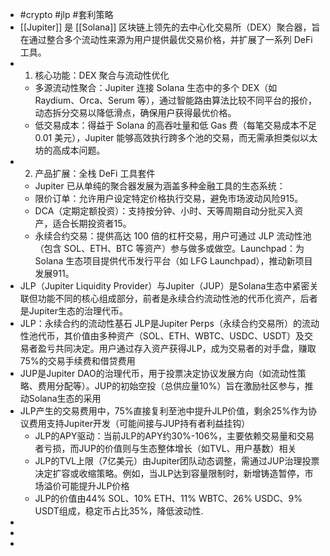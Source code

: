 - #crypto #jlp #套利策略
- [[Jupiter]] 是 [[Solana]] 区块链上领先的去中心化交易所（DEX）聚合器，旨在通过整合多个流动性来源为用户提供最优交易价格，并扩展了一系列 DeFi 工具。
- 1. 核心功能：DEX 聚合与流动性优化
	- 多源流动性聚合：Jupiter 连接 Solana 生态中的多个 DEX（如 Raydium、Orca、Serum 等），通过智能路由算法比较不同平台的报价，动态拆分交易以降低滑点，确保用户获得最优价格。
	- 低交易成本：得益于 Solana 的高吞吐量和低 Gas 费（每笔交易成本不足 0.01 美元），Jupiter 能够高效执行跨多个池的交易，而无需承担类似以太坊的高成本问题。
- 2. 产品扩展：全栈 DeFi 工具套件
	- Jupiter 已从单纯的聚合器发展为涵盖多种金融工具的生态系统：
	- 限价订单：允许用户设定特定价格执行交易，避免市场波动风险915。
	- DCA（定期定额投资）：支持按分钟、小时、天等周期自动分批买入资产，适合长期投资者15。
	- 永续合约交易：提供高达 100 倍的杠杆交易，用户可通过 JLP 流动性池（包含 SOL、ETH、BTC 等资产）参与做多或做空。Launchpad：为 Solana 生态项目提供代币发行平台（如 LFG Launchpad），推动新项目发展911。
- JLP（Jupiter Liquidity Provider）与Jupiter（JUP）是Solana生态中紧密关联但功能不同的核心组成部分，前者是永续合约流动性池的代币化资产，后者是Jupiter生态的治理代币。
- JLP：永续合约的流动性基石
  JLP是Jupiter Perps（永续合约交易所）的流动性池代币，其价值由多种资产（SOL、ETH、WBTC、USDC、USDT）及交易者盈亏共同决定。用户通过存入资产获得JLP，成为交易者的对手盘，赚取75%的交易手续费和借贷费用
- JUP是Jupiter DAO的治理代币，用于投票决定协议发展方向（如流动性策略、费用分配等）。JUP的初始空投（总供应量10%）旨在激励社区参与，推动Solana生态的采用
- JLP产生的交易费用中，75%直接复利至池中提升JLP价值，剩余25%作为协议费用支持Jupiter开发（可能间接与JUP持有者利益挂钩）
	- JLP的APY驱动：当前JLP的APY约30%-106%，主要依赖交易量和交易者亏损，而JUP的价值则与生态整体增长（如TVL、用户基数）相关
	- JLP的TVL上限（7亿美元）由Jupiter团队动态调整，需通过JUP治理投票决定扩容或收缩策略。例如，当JLP达到容量限制时，新增铸造暂停，市场溢价可能提升JLP价格
	- JLP的价值由44% SOL、10% ETH、11% WBTC、26% USDC、9% USDT组成，稳定币占比35%，降低波动性.
-
-
-